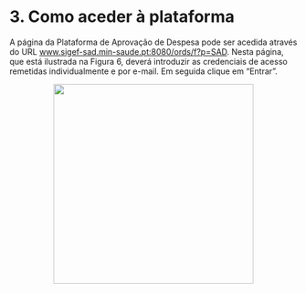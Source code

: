 <a name="comoaceder"></a>

# 3. Como aceder à plataforma

A página da Plataforma de Aprovação de Despesa pode ser acedida através do URL www.sigef-sad.min-saude.pt:8080/ords/f?p=SAD.
Nesta página, que está ilustrada na Figura 6, deverá introduzir as credenciais de acesso remetidas individualmente e por e-mail. Em seguida clique em “Entrar”.
&nbsp;
<div style="text-align:center"><img src ="https://spmssigef.github.io/pages/img/logos/img6.png" width="350" /></div>


<a name="comoaceder"></a>
